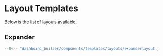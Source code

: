 # Layout Templates

Below is the list of layouts available. 


## Expander 

```python
--8<-- "dashboard_builder/components/templates/layouts/expanderlayout.j2"
```